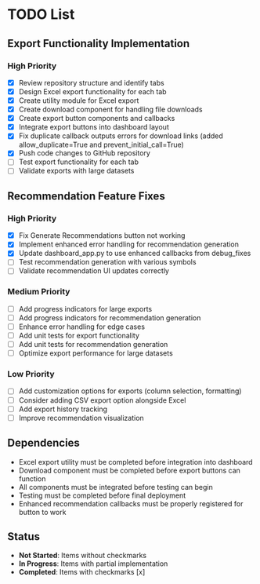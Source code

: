 # TODO List
## Export Functionality Implementation
### High Priority
- [x] Review repository structure and identify tabs
- [x] Design Excel export functionality for each tab
- [x] Create utility module for Excel export
- [x] Create download component for handling file downloads
- [x] Create export button components and callbacks
- [x] Integrate export buttons into dashboard layout
- [x] Fix duplicate callback outputs errors for download links (added allow_duplicate=True and prevent_initial_call=True)
- [x] Push code changes to GitHub repository
- [ ] Test export functionality for each tab
- [ ] Validate exports with large datasets

## Recommendation Feature Fixes
### High Priority
- [x] Fix Generate Recommendations button not working
- [x] Implement enhanced error handling for recommendation generation
- [x] Update dashboard_app.py to use enhanced callbacks from debug_fixes
- [ ] Test recommendation generation with various symbols
- [ ] Validate recommendation UI updates correctly

### Medium Priority
- [ ] Add progress indicators for large exports
- [ ] Add progress indicators for recommendation generation
- [ ] Enhance error handling for edge cases
- [ ] Add unit tests for export functionality
- [ ] Add unit tests for recommendation generation
- [ ] Optimize export performance for large datasets

### Low Priority
- [ ] Add customization options for exports (column selection, formatting)
- [ ] Consider adding CSV export option alongside Excel
- [ ] Add export history tracking
- [ ] Improve recommendation visualization

## Dependencies
- Excel export utility must be completed before integration into dashboard
- Download component must be completed before export buttons can function
- All components must be integrated before testing can begin
- Testing must be completed before final deployment
- Enhanced recommendation callbacks must be properly registered for button to work

## Status
- **Not Started**: Items without checkmarks
- **In Progress**: Items with partial implementation
- **Completed**: Items with checkmarks [x]
